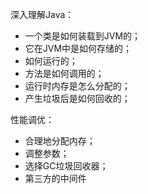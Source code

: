 深入理解Java：

* 一个类是如何装载到JVM的；
* 它在JVM中是如何存储的；
* 如何运行的；
* 方法是如何调用的；
* 运行时内存是怎么分配的；
* 产生垃圾后是如何回收的；



性能调优：

* 合理地分配内存；
* 调整参数；
* 选择GC垃圾回收器；
* 第三方的中间件





